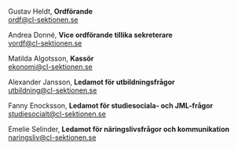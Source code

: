Gustav Heldt, **Ordförande**  
ordf@cl-sektionen.se

Andrea Donné, **Vice ordförande tillika sekreterare**  
vordf@cl-sektionen.se

Matilda Algotsson, **Kassör**  
ekonomi@cl-sektionen.se

Alexander Jansson, **Ledamot för utbildningsfrågor**  
utbildning@cl-sektionen.se

Fanny Enocksson, **Ledamot för studiesociala- och JML-frågor**  
studiesocialt@cl-sektionen.se

Emelie Selinder, **Ledamot för näringslivsfrågor och kommunikation**  
naringsliv@cl-sektionen.se
